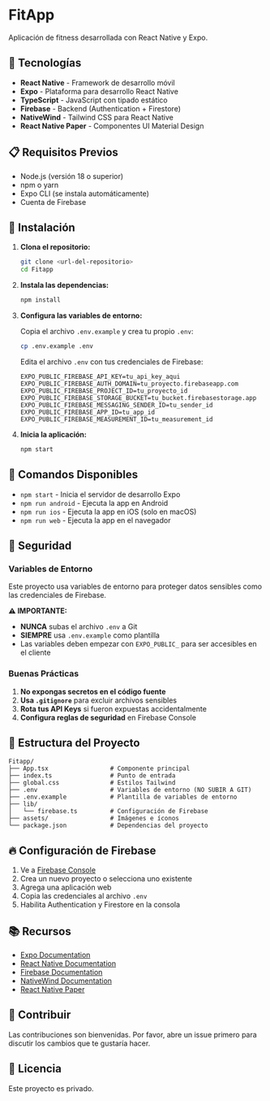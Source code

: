 # FitApp

Aplicación de fitness desarrollada con React Native y Expo.

## 🔧 Tecnologías

- **React Native** - Framework de desarrollo móvil
- **Expo** - Plataforma para desarrollo React Native
- **TypeScript** - JavaScript con tipado estático
- **Firebase** - Backend (Authentication + Firestore)
- **NativeWind** - Tailwind CSS para React Native
- **React Native Paper** - Componentes UI Material Design

## 📋 Requisitos Previos

- Node.js (versión 18 o superior)
- npm o yarn
- Expo CLI (se instala automáticamente)
- Cuenta de Firebase

## 🚀 Instalación

1. **Clona el repositorio:**

   ```bash
   git clone <url-del-repositorio>
   cd Fitapp
   ```

2. **Instala las dependencias:**

   ```bash
   npm install
   ```

3. **Configura las variables de entorno:**

   Copia el archivo `.env.example` y crea tu propio `.env`:

   ```bash
   cp .env.example .env
   ```

   Edita el archivo `.env` con tus credenciales de Firebase:

   ```env
   EXPO_PUBLIC_FIREBASE_API_KEY=tu_api_key_aqui
   EXPO_PUBLIC_FIREBASE_AUTH_DOMAIN=tu_proyecto.firebaseapp.com
   EXPO_PUBLIC_FIREBASE_PROJECT_ID=tu_proyecto_id
   EXPO_PUBLIC_FIREBASE_STORAGE_BUCKET=tu_bucket.firebasestorage.app
   EXPO_PUBLIC_FIREBASE_MESSAGING_SENDER_ID=tu_sender_id
   EXPO_PUBLIC_FIREBASE_APP_ID=tu_app_id
   EXPO_PUBLIC_FIREBASE_MEASUREMENT_ID=tu_measurement_id
   ```

4. **Inicia la aplicación:**
   ```bash
   npm start
   ```

## 📱 Comandos Disponibles

- `npm start` - Inicia el servidor de desarrollo Expo
- `npm run android` - Ejecuta la app en Android
- `npm run ios` - Ejecuta la app en iOS (solo en macOS)
- `npm run web` - Ejecuta la app en el navegador

## 🔐 Seguridad

### Variables de Entorno

Este proyecto usa variables de entorno para proteger datos sensibles como las credenciales de Firebase.

**⚠️ IMPORTANTE:**

- **NUNCA** subas el archivo `.env` a Git
- **SIEMPRE** usa `.env.example` como plantilla
- Las variables deben empezar con `EXPO_PUBLIC_` para ser accesibles en el cliente

### Buenas Prácticas

1. **No expongas secretos en el código fuente**
2. **Usa `.gitignore`** para excluir archivos sensibles
3. **Rota tus API Keys** si fueron expuestas accidentalmente
4. **Configura reglas de seguridad** en Firebase Console

## 📁 Estructura del Proyecto

```
Fitapp/
├── App.tsx                 # Componente principal
├── index.ts                # Punto de entrada
├── global.css              # Estilos Tailwind
├── .env                    # Variables de entorno (NO SUBIR A GIT)
├── .env.example            # Plantilla de variables de entorno
├── lib/
│   └── firebase.ts         # Configuración de Firebase
├── assets/                 # Imágenes e íconos
└── package.json            # Dependencias del proyecto
```

## 🔥 Configuración de Firebase

1. Ve a [Firebase Console](https://console.firebase.google.com/)
2. Crea un nuevo proyecto o selecciona uno existente
3. Agrega una aplicación web
4. Copia las credenciales al archivo `.env`
5. Habilita Authentication y Firestore en la consola

## 📚 Recursos

- [Expo Documentation](https://docs.expo.dev/)
- [React Native Documentation](https://reactnavigation.org/)
- [Firebase Documentation](https://firebase.google.com/docs)
- [NativeWind Documentation](https://www.nativewind.dev/)
- [React Native Paper](https://callstack.github.io/react-native-paper/)

## 🤝 Contribuir

Las contribuciones son bienvenidas. Por favor, abre un issue primero para discutir los cambios que te gustaría hacer.

## 📄 Licencia

Este proyecto es privado.
